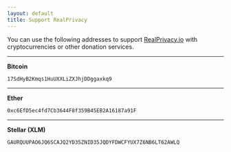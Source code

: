 ```yaml
---
layout: default
title: Support RealPrivacy
---
```


You can use the following addresses to support [RealPrivacy.io](https://realprivacy.io) with cryptocurrencies or other donation services.

-----------

**Bitcoin**
```
17SdHyB2Kmqs1HuUXXLiZXJhjDDggaxkq9
```
-----------

**Ether**
```
0xc6EfD5ec4fd7Cb3644F8f359B45EB2A16187a91F
```
-----------

**Stellar (XLM)**
```
GAURQUUPAO6JQ6SCAJQ2YD35ZNID35JQDYFDWCFYUX7Z6NB6LT62AWLQ
```